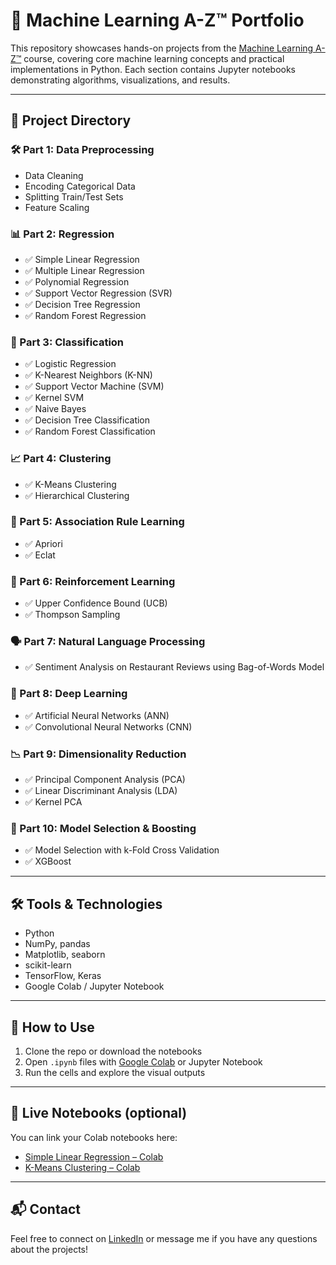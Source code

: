 # 🧠 Machine Learning A-Z™ Portfolio

This repository showcases hands-on projects from the [Machine Learning A-Z™](https://www.udemy.com/course/machinelearning/) course, covering core machine learning concepts and practical implementations in Python. Each section contains Jupyter notebooks demonstrating algorithms, visualizations, and results.

---

## 📁 Project Directory

### 🛠 Part 1: Data Preprocessing
- Data Cleaning
- Encoding Categorical Data
- Splitting Train/Test Sets
- Feature Scaling

### 📊 Part 2: Regression
- ✅ Simple Linear Regression
- ✅ Multiple Linear Regression
- ✅ Polynomial Regression
- ✅ Support Vector Regression (SVR)
- ✅ Decision Tree Regression
- ✅ Random Forest Regression

### 🧪 Part 3: Classification
- ✅ Logistic Regression
- ✅ K-Nearest Neighbors (K-NN)
- ✅ Support Vector Machine (SVM)
- ✅ Kernel SVM
- ✅ Naive Bayes
- ✅ Decision Tree Classification
- ✅ Random Forest Classification

### 📈 Part 4: Clustering
- ✅ K-Means Clustering
- ✅ Hierarchical Clustering

### 🛒 Part 5: Association Rule Learning
- ✅ Apriori
- ✅ Eclat

### 🧠 Part 6: Reinforcement Learning
- ✅ Upper Confidence Bound (UCB)
- ✅ Thompson Sampling

### 🗣️ Part 7: Natural Language Processing
- ✅ Sentiment Analysis on Restaurant Reviews using Bag-of-Words Model

### 🤖 Part 8: Deep Learning
- ✅ Artificial Neural Networks (ANN)
- ✅ Convolutional Neural Networks (CNN)

### 📉 Part 9: Dimensionality Reduction
- ✅ Principal Component Analysis (PCA)
- ✅ Linear Discriminant Analysis (LDA)
- ✅ Kernel PCA

### 🏁 Part 10: Model Selection & Boosting
- ✅ Model Selection with k-Fold Cross Validation
- ✅ XGBoost

---

## 🛠 Tools & Technologies
- Python
- NumPy, pandas
- Matplotlib, seaborn
- scikit-learn
- TensorFlow, Keras
- Google Colab / Jupyter Notebook

---

## 🧾 How to Use
1. Clone the repo or download the notebooks
2. Open `.ipynb` files with [Google Colab](https://colab.research.google.com) or Jupyter Notebook
3. Run the cells and explore the visual outputs

---

## 🔗 Live Notebooks (optional)
You can link your Colab notebooks here:
- [Simple Linear Regression – Colab](https://colab.research.google.com/drive/YOUR_LINK)
- [K-Means Clustering – Colab](https://colab.research.google.com/drive/YOUR_LINK)

---

## 📬 Contact
Feel free to connect on [LinkedIn](https://www.linkedin.com/) or message me if you have any questions about the projects!

